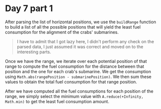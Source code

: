 # Day 7 part 1

After parsing the list of horizontal positions, we use the `buildRange` function to build a list of all the possible positions that will yield the least fuel consumption for the alignment of the crabs' submarines.

> I have to admit that I got lazy here, I didn't perform any check on the parsed data, I just assumed it was correct and moved on to the interesting parts.

Once we have the range, we iterate over each potential position of that range to compute the fuel consumption for the distance between that position and the one for each crab's submarine. We get the consumption using `Math.abs(rangePosition - submarinePosition)`. We then sum these values to obtain the total fuel consumption for that range position.

After we have computed all the fuel consumptions for each position of the range, we simply select the minimum value with `A.reduce(+Infinity, Math.min)` to get the least fuel consumption amount.
